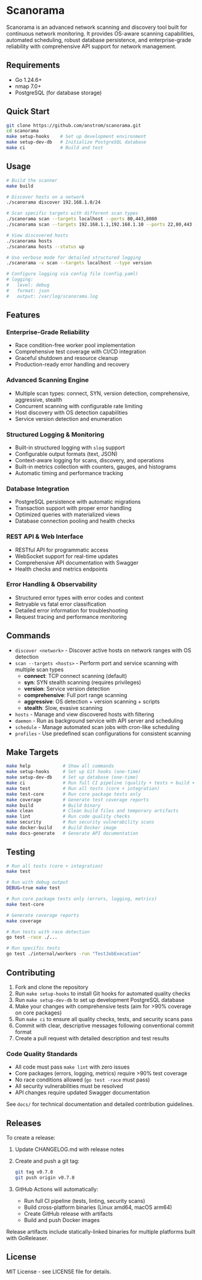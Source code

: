 # Scanorama

Scanorama is an advanced network scanning and discovery tool built for continuous network monitoring. It provides OS-aware scanning capabilities, automated scheduling, robust database persistence, and enterprise-grade reliability with comprehensive API support for network management.

## Requirements

- Go 1.24.6+
- nmap 7.0+
- PostgreSQL (for database storage)

## Quick Start

```bash
git clone https://github.com/anstrom/scanorama.git
cd scanorama
make setup-hooks    # Set up development environment
make setup-dev-db   # Initialize PostgreSQL database
make ci             # Build and test
```

## Usage

```bash
# Build the scanner
make build

# Discover hosts on a network
./scanorama discover 192.168.1.0/24

# Scan specific targets with different scan types
./scanorama scan --targets localhost --ports 80,443,8080
./scanorama scan --targets 192.168.1.1,192.168.1.10 --ports 22,80,443 --type aggressive

# View discovered hosts
./scanorama hosts
./scanorama hosts --status up

# Use verbose mode for detailed structured logging
./scanorama -v scan --targets localhost --type version

# Configure logging via config file (config.yaml)
# logging:
#   level: debug
#   format: json
#   output: /var/log/scanorama.log
```

## Features

### Enterprise-Grade Reliability
- Race condition-free worker pool implementation
- Comprehensive test coverage with CI/CD integration
- Graceful shutdown and resource cleanup
- Production-ready error handling and recovery

### Advanced Scanning Engine
- Multiple scan types: connect, SYN, version detection, comprehensive, aggressive, stealth
- Concurrent scanning with configurable rate limiting
- Host discovery with OS detection capabilities
- Service version detection and enumeration

### Structured Logging & Monitoring
- Built-in structured logging with `slog` support
- Configurable output formats (text, JSON)
- Context-aware logging for scans, discovery, and operations
- Built-in metrics collection with counters, gauges, and histograms
- Automatic timing and performance tracking

### Database Integration
- PostgreSQL persistence with automatic migrations
- Transaction support with proper error handling
- Optimized queries with materialized views
- Database connection pooling and health checks

### REST API & Web Interface
- RESTful API for programmatic access
- WebSocket support for real-time updates
- Comprehensive API documentation with Swagger
- Health checks and metrics endpoints

### Error Handling & Observability
- Structured error types with error codes and context
- Retryable vs fatal error classification
- Detailed error information for troubleshooting
- Request tracing and performance monitoring

## Commands

- `discover <network>` - Discover active hosts on network ranges with OS detection
- `scan --targets <hosts>` - Perform port and service scanning with multiple scan types
  - **connect**: TCP connect scanning (default)
  - **syn**: SYN stealth scanning (requires privileges)
  - **version**: Service version detection
  - **comprehensive**: Full port range scanning
  - **aggressive**: OS detection + version scanning + scripts
  - **stealth**: Slow, evasive scanning
- `hosts` - Manage and view discovered hosts with filtering
- `daemon` - Run as background service with API server and scheduling
- `schedule` - Manage automated scan jobs with cron-like scheduling
- `profiles` - Use predefined scan configurations for consistent scanning

## Make Targets

```bash
make help            # Show all commands
make setup-hooks     # Set up Git hooks (one-time)
make setup-dev-db    # Set up database (one-time)
make ci              # Run full CI pipeline (quality + tests + build + security)
make test            # Run all tests (core + integration)
make test-core       # Run core package tests only
make coverage        # Generate test coverage reports
make build           # Build binary
make clean           # Clean build files and temporary artifacts
make lint            # Run code quality checks
make security        # Run security vulnerability scans
make docker-build    # Build Docker image
make docs-generate   # Generate API documentation
```

## Testing

```bash
# Run all tests (core + integration)
make test

# Run with debug output
DEBUG=true make test

# Run core package tests only (errors, logging, metrics)
make test-core

# Generate coverage reports
make coverage

# Run tests with race detection
go test -race ./...

# Run specific tests
go test ./internal/workers -run "TestJobExecution"
```

## Contributing

1. Fork and clone the repository
2. Run `make setup-hooks` to install Git hooks for automated quality checks
3. Run `make setup-dev-db` to set up development PostgreSQL database
4. Make your changes with comprehensive tests (aim for >90% coverage on core packages)
5. Run `make ci` to ensure all quality checks, tests, and security scans pass
6. Commit with clear, descriptive messages following conventional commit format
7. Create a pull request with detailed description and test results

### Code Quality Standards
- All code must pass `make lint` with zero issues
- Core packages (errors, logging, metrics) require >90% test coverage
- No race conditions allowed (`go test -race` must pass)
- All security vulnerabilities must be resolved
- API changes require updated Swagger documentation

See `docs/` for technical documentation and detailed contribution guidelines.

## Releases

To create a release:

1. Update CHANGELOG.md with release notes
2. Create and push a git tag:
   ```bash
   git tag v0.7.0
   git push origin v0.7.0
   ```

3. GitHub Actions will automatically:
   - Run full CI pipeline (tests, linting, security scans)
   - Build cross-platform binaries (Linux amd64, macOS arm64)
   - Create GitHub release with artifacts
   - Build and push Docker images

Release artifacts include statically-linked binaries for multiple platforms built with GoReleaser.

## License

MIT License - see LICENSE file for details.